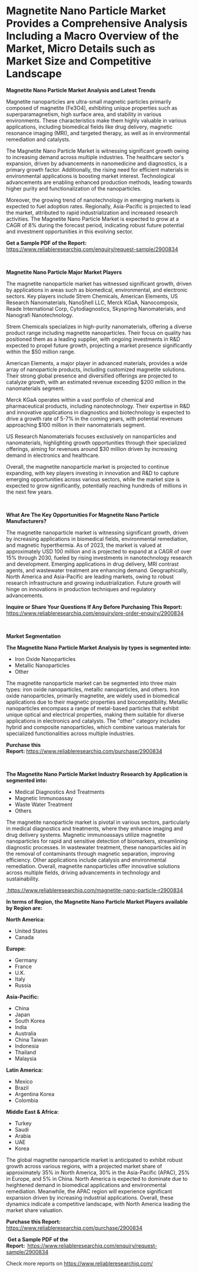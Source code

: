 <p><h1>Magnetite Nano Particle Market Provides a Comprehensive Analysis Including a Macro Overview of the Market, Micro Details such as Market Size and Competitive Landscape</h1></p><p><strong>Magnetite Nano Particle Market Analysis and Latest Trends</strong></p>
<p><p>Magnetite nanoparticles are ultra-small magnetic particles primarily composed of magnetite (Fe3O4), exhibiting unique properties such as superparamagnetism, high surface area, and stability in various environments. These characteristics make them highly valuable in various applications, including biomedical fields like drug delivery, magnetic resonance imaging (MRI), and targeted therapy, as well as in environmental remediation and catalysts.</p><p>The Magnetite Nano Particle Market is witnessing significant growth owing to increasing demand across multiple industries. The healthcare sector's expansion, driven by advancements in nanomedicine and diagnostics, is a primary growth factor. Additionally, the rising need for efficient materials in environmental applications is boosting market interest. Technological advancements are enabling enhanced production methods, leading towards higher purity and functionalization of the nanoparticles.</p><p>Moreover, the growing trend of nanotechnology in emerging markets is expected to fuel adoption rates. Regionally, Asia-Pacific is projected to lead the market, attributed to rapid industrialization and increased research activities. The Magnetite Nano Particle Market is expected to grow at a CAGR of 8% during the forecast period, indicating robust future potential and investment opportunities in this evolving sector.</p></p>
<p><strong>Get a Sample PDF of the Report:&nbsp;</strong> <a href="https://www.reliableresearchiq.com/enquiry/request-sample/2900834?utm_campaign=3109&utm_medium=2&utm_source=Github&utm_content=ia&utm_term=16032025&utm_id=magnetite-nano-particle">https://www.reliableresearchiq.com/enquiry/request-sample/2900834</a></p>
<p>&nbsp;</p>
<p><strong>Magnetite Nano Particle Major Market Players</strong></p>
<p><p>The magnetite nanoparticle market has witnessed significant growth, driven by applications in areas such as biomedical, environmental, and electronic sectors. Key players include Strem Chemicals, American Elements, US Research Nanomaterials, NanoShell LLC, Merck KGaA, Nanocomposix, Reade International Corp, Cytodiagnostics, Skyspring Nanomaterials, and Nanografi Nanotechnology.</p><p>Strem Chemicals specializes in high-purity nanomaterials, offering a diverse product range including magnetite nanoparticles. Their focus on quality has positioned them as a leading supplier, with ongoing investments in R&D expected to propel future growth, projecting a market presence significantly within the $50 million range.</p><p>American Elements, a major player in advanced materials, provides a wide array of nanoparticle products, including customized magnetite solutions. Their strong global presence and diversified offerings are projected to catalyze growth, with an estimated revenue exceeding $200 million in the nanomaterials segment.</p><p>Merck KGaA operates within a vast portfolio of chemical and pharmaceutical products, including nanotechnology. Their expertise in R&D and innovative applications in diagnostics and biotechnology is expected to drive a growth rate of 5-7% in the coming years, with potential revenues approaching $100 million in their nanomaterials segment.</p><p>US Research Nanomaterials focuses exclusively on nanoparticles and nanomaterials, highlighting growth opportunities through their specialized offerings, aiming for revenues around $30 million driven by increasing demand in electronics and healthcare.</p><p>Overall, the magnetite nanoparticle market is projected to continue expanding, with key players investing in innovation and R&D to capture emerging opportunities across various sectors, while the market size is expected to grow significantly, potentially reaching hundreds of millions in the next few years.</p></p>
<p>&nbsp;</p>
<p><strong>What Are The Key Opportunities For Magnetite Nano Particle Manufacturers?</strong></p>
<p><p>The magnetite nanoparticle market is witnessing significant growth, driven by increasing applications in biomedical fields, environmental remediation, and magnetic hyperthermia. As of 2023, the market is valued at approximately USD 100 million and is projected to expand at a CAGR of over 15% through 2030, fueled by rising investments in nanotechnology research and development. Emerging applications in drug delivery, MRI contrast agents, and wastewater treatment are enhancing demand. Geographically, North America and Asia-Pacific are leading markets, owing to robust research infrastructure and growing industrialization. Future growth will hinge on innovations in production techniques and regulatory advancements.</p></p>
<p><strong>Inquire or Share Your Questions If Any Before Purchasing This Report:</strong> <a href="https://www.reliableresearchiq.com/enquiry/pre-order-enquiry/2900834?utm_campaign=3109&utm_medium=2&utm_source=Github&utm_content=ia&utm_term=16032025&utm_id=magnetite-nano-particle">https://www.reliableresearchiq.com/enquiry/pre-order-enquiry/2900834</a></p>
<p>&nbsp;</p>
<p><strong>Market Segmentation</strong></p>
<p><strong>The Magnetite Nano Particle Market Analysis by types is segmented into:</strong></p>
<p><ul><li>Iron Oxide Nanoparticles</li><li>Metallic Nanoparticles</li><li>Other</li></ul></p>
<p><p>The magnetite nanoparticle market can be segmented into three main types: iron oxide nanoparticles, metallic nanoparticles, and others. Iron oxide nanoparticles, primarily magnetite, are widely used in biomedical applications due to their magnetic properties and biocompatibility. Metallic nanoparticles encompass a range of metal-based particles that exhibit unique optical and electrical properties, making them suitable for diverse applications in electronics and catalysts. The "other" category includes hybrid and composite nanoparticles, which combine various materials for specialized functionalities across multiple industries.</p></p>
<p><strong>Purchase this Report:&nbsp;</strong><a href="https://www.reliableresearchiq.com/purchase/2900834?utm_campaign=3109&utm_medium=2&utm_source=Github&utm_content=ia&utm_term=16032025&utm_id=magnetite-nano-particle">https://www.reliableresearchiq.com/purchase/2900834</a></p>
<p>&nbsp;</p>
<p><strong>The Magnetite Nano Particle Market Industry Research by Application is segmented into:</strong></p>
<p><ul><li>Medical Diagnostics And Treatments</li><li>Magnetic Immunoassay</li><li>Waste Water Treatment</li><li>Others</li></ul></p>
<p><p>The magnetite nanoparticle market is pivotal in various sectors, particularly in medical diagnostics and treatments, where they enhance imaging and drug delivery systems. Magnetic immunoassays utilize magnetite nanoparticles for rapid and sensitive detection of biomarkers, streamlining diagnostic processes. In wastewater treatment, these nanoparticles aid in the removal of contaminants through magnetic separation, improving efficiency. Other applications include catalysis and environmental remediation. Overall, magnetite nanoparticles offer innovative solutions across multiple fields, driving advancements in technology and sustainability.</p></p>
<p><a href="https://www.reliableresearchiq.com/magnetite-nano-particle-r2900834?utm_campaign=3109&utm_medium=2&utm_source=Github&utm_content=ia&utm_term=16032025&utm_id=magnetite-nano-particle">&nbsp;https://www.reliableresearchiq.com/magnetite-nano-particle-r2900834</a></p>
<p><strong>In terms of Region, the Magnetite Nano Particle Market Players available by Region are:</strong></p>
<p>
    <p> <strong> North America: </strong>
        <ul>
            <li>United States</li>
            <li>Canada</li>
        </ul>
        </p> 
    <p> <strong> Europe: </strong>
        <ul>
            <li>Germany</li>
            <li>France</li>
            <li>U.K.</li>
            <li>Italy</li>
            <li>Russia</li>
        </ul>
        </p> 
    <p> <strong> Asia-Pacific: </strong>
        <ul>
            <li>China</li>
            <li>Japan</li>
            <li>South Korea</li>
            <li>India</li>
            <li>Australia</li>
            <li>China Taiwan</li>
            <li>Indonesia</li>
            <li>Thailand</li>
            <li>Malaysia</li>
        </ul>
        </p> 
    <p> <strong> Latin America: </strong>
        <ul>
            <li>Mexico</li>
            <li>Brazil</li>
            <li>Argentina Korea</li>
            <li>Colombia</li>
        </ul>
        </p> 
    <p> <strong> Middle East & Africa: </strong>
        <ul>
            <li>Turkey</li>
            <li>Saudi</li>
            <li>Arabia</li>
            <li>UAE</li>
            <li>Korea</li>
        </ul>
    </p>
    </p>
<p><p>The global magnetite nanoparticle market is anticipated to exhibit robust growth across various regions, with a projected market share of approximately 35% in North America, 30% in the Asia-Pacific (APAC), 25% in Europe, and 5% in China. North America is expected to dominate due to heightened demand in biomedical applications and environmental remediation. Meanwhile, the APAC region will experience significant expansion driven by increasing industrial applications. Overall, these dynamics indicate a competitive landscape, with North America leading the market share valuation.</p></p>
<p><strong>Purchase this Report: </strong><a href="https://www.reliableresearchiq.com/purchase/2900834?utm_campaign=3109&utm_medium=2&utm_source=Github&utm_content=ia&utm_term=16032025&utm_id=magnetite-nano-particle">https://www.reliableresearchiq.com/purchase/2900834</a></p>
<p>&nbsp;<strong>Get a Sample PDF of the Report:&nbsp;&nbsp;</strong><a href="https://www.reliableresearchiq.com/enquiry/request-sample/2900834?utm_campaign=3109&utm_medium=2&utm_source=Github&utm_content=ia&utm_term=16032025&utm_id=magnetite-nano-particle">https://www.reliableresearchiq.com/enquiry/request-sample/2900834</a></p>
<p><strong></strong></p>
<p>Check more reports on <a href="https://www.reliableresearchiq.com/?utm_campaign=3109&utm_medium=2&utm_source=Github&utm_content=ia&utm_term=16032025&utm_id=magnetite-nano-particle">https://www.reliableresearchiq.com/</a></p>